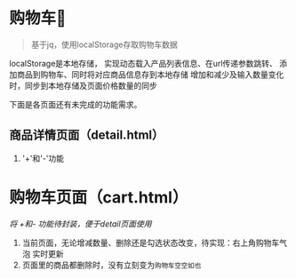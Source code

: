 # 购物车:see_no_evil:
> 基于jq，使用localStorage存取购物车数据

localStorage是本地存储，
实现动态载入产品列表信息、在url传递参数跳转、
添加商品到购物车、同时将对应商品信息存到本地存储
增加和减少及输入数量变化时，同步到本地存储及页面价格数量的同步

下面是各页面还有未完成的功能需求。

## 商品详情页面（detail.html）

1. '+'和'-'功能


# 购物车页面（cart.html）
*将 +和- 功能待封装，便于detail页面使用*

1.  当前页面，无论增减数量、删除还是勾选状态改变，待实现：右上角购物车气泡 实时更新
2.  页面里的商品都删除时，没有立刻变为`购物车空空如也`

